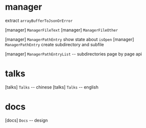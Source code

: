 # manager

extract `arrayBufferToJsonOrError`

[manager] `ManagerFileText`
[manager] `ManagerFileOther`

[manager] `ManagerPathEntry` show state about `isOpen`
[manager] `ManagerPathEntry` create subdirectory and subfile

[manager] `ManagerPathEntryList` -- subdirectories page by page api

# talks

[talks] `Talks` -- chinese
[talks] `Talks` -- english

# docs

[docs] `Docs` -- design
